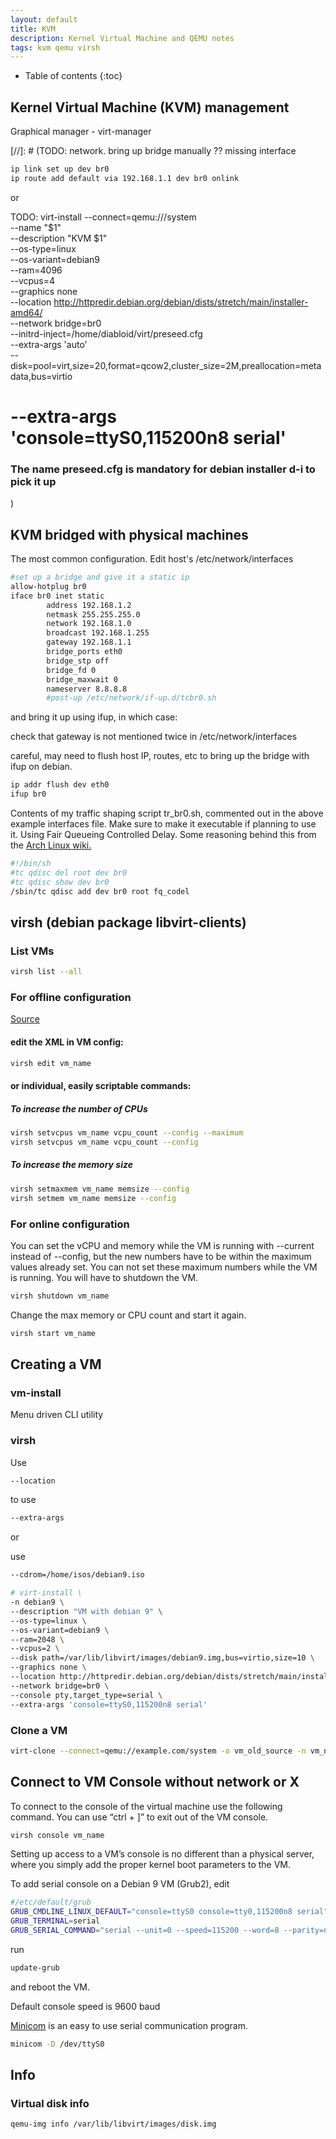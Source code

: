 ```yaml
---
layout: default
title: KVM
description: Kernel Virtual Machine and QEMU notes
tags: kvm qemu virsh
---
```


* Table of contents
{:toc}

## Kernel Virtual Machine (KVM) management

Graphical manager - virt-manager

[//]: # (TODO: network.
bring up bridge manually ?? missing interface
```sh
ip link set up dev br0
ip route add default via 192.168.1.1 dev br0 onlink
```

or

TODO:
virt-install --connect=qemu:///system \
	--name "$1" \
	--description "KVM $1" \
	--os-type=linux \
	--os-variant=debian9 \
	--ram=4096 \
	--vcpus=4 \
	--graphics none \
	--location http://httpredir.debian.org/debian/dists/stretch/main/installer-amd64/ \
	--network bridge=br0 \
	--initrd-inject=/home/diabloid/virt/preseed.cfg \
	--extra-args 'auto' \
	--disk=pool=virt,size=20,format=qcow2,cluster_size=2M,preallocation=metadata,bus=virtio
#	--extra-args 'console=ttyS0,115200n8 serial'
### The name preseed.cfg is mandatory for debian installer d-i to pick it up

)

## KVM bridged with physical machines

The most common configuration. Edit host's /etc/network/interfaces

```sh
#set up a bridge and give it a static ip
allow-hotplug br0
iface br0 inet static
        address 192.168.1.2
        netmask 255.255.255.0
        network 192.168.1.0
        broadcast 192.168.1.255
        gateway 192.168.1.1
        bridge_ports eth0
        bridge_stp off
        bridge_fd 0
        bridge_maxwait 0
        nameserver 8.8.8.8
        #post-up /etc/network/if-up.d/tcbr0.sh
```
and bring it up using ifup, in which case:

check that gateway is not mentioned twice in /etc/network/interfaces

careful, may need to flush host IP, routes, etc to bring up the bridge with ifup on debian.

```sh
ip addr flush dev eth0
ifup br0
```

Contents of my traffic shaping script tr_br0.sh, commented out in the above example interfaces file. Make sure to make it executable if planning to use it.
Using Fair Queueing Controlled Delay. Some reasoning behind this from the [Arch Linux wiki.](https://wiki.archlinux.org/index.php/advanced_traffic_control)
```sh
#!/bin/sh
#tc qdisc del root dev br0
#tc qdisc show dev br0
/sbin/tc qdisc add dev br0 root fq_codel
```

## virsh (debian package libvirt-clients)

### List VMs

```sh
virsh list --all
```

### For offline configuration

[Source](https://serverfault.com/questions/403561/change-amount-of-ram-and-cpu-cores-in-kvm)

#### edit the XML in VM config:
```sh
virsh edit vm_name
```

#### or individual, easily scriptable commands:

##### To increase the number of CPUs

```sh
virsh setvcpus vm_name vcpu_count --config --maximum
virsh setvcpus vm_name vcpu_count --config
```

##### To increase the memory size

```sh
virsh setmaxmem vm_name memsize --config
virsh setmem vm_name memsize --config
```

### For online configuration

You can set the vCPU and memory while the VM is running with \-\-current instead of \-\-config, but the new numbers have to be within the maximum values already set. You can not set these maximum numbers while the VM is running. You will have to shutdown the VM.
```sh
virsh shutdown vm_name
```
Change the max memory or CPU count and start it again.
```sh
virsh start vm_name
```

## Creating a VM

### vm-install

Menu driven CLI utility

### virsh

Use 
```sh
--location
```
to use 
```sh
--extra-args
```
or

use 
```sh
--cdrom=/home/isos/debian9.iso
```

```sh
# virt-install \
-n debian9 \
--description "VM with debian 9" \
--os-type=linux \
--os-variant=debian9 \
--ram=2048 \
--vcpus=2 \
--disk path=/var/lib/libvirt/images/debian9.img,bus=virtio,size=10 \
--graphics none \
--location http://httpredir.debian.org/debian/dists/stretch/main/installer-amd64/ \
--network bridge=br0 \
--console pty,target_type=serial \
--extra-args 'console=ttyS0,115200n8 serial'
```

### Clone a VM
```sh
virt-clone --connect=qemu://example.com/system -o vm_old_source -n vm_new_dest --auto-clone
```

## Connect to VM Console without network or X

To connect to the console of the virtual machine use the following command. You can use “ctrl + ]” to exit out of the VM console.

```sh
virsh console vm_name
```

Setting up access to a VM’s console is no different than a physical server, where you simply add the proper kernel boot parameters to the VM.

To add serial console on a Debian 9 VM (Grub2), edit

```sh
#/etc/default/grub
GRUB_CMDLINE_LINUX_DEFAULT="console=ttyS0 console=tty0,115200n8 serial"
GRUB_TERMINAL=serial
GRUB_SERIAL_COMMAND="serial --unit=0 --speed=115200 --word=8 --parity=no --stop=1"
```
run
```sh
update-grub
```
and reboot the VM.

Default console speed is 9600 baud


[Minicom](https://salsa.debian.org/minicom-team/minicom) is an easy to use serial communication program.

```sh
minicom -D /dev/ttyS0
```

## Info

### Virtual disk info
```sh
qemu-img info /var/lib/libvirt/images/disk.img
```

